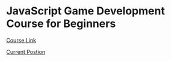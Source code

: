 # JavaScript Game Development Course for Beginners

[Course Link](https://www.youtube.com/watch?v=GFO_txvwK_c)

[Current Postion](https://youtu.be/GFO_txvwK_c?t=6719)